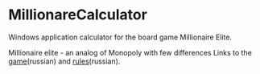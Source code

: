 # MillionareCalculator
Windows application сalculator for the board game Millionaire Elite.

Millionaire elite - an analog of Monopoly with few differences
Links to the [game](http://www.ozon.ru/context/detail/id/3026016/#jsItemCapabilities)(russian) and [rules](http://4fishki.ru/rules/millioner_elit.pdf)(russian).
